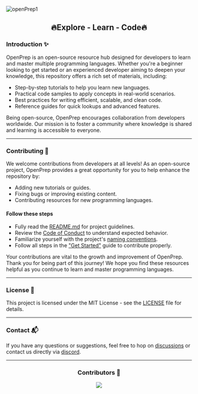 ![openPrep1](https://github.com/user-attachments/assets/b4a21bfe-ed86-4e05-8c2b-43376ec3c2e5)

<h2 align="center">🔥Explore - Learn - Code🔥</h2>

### Introduction ✨

OpenPrep is an open-source resource hub designed for developers to learn and master multiple programming languages. Whether you're a beginner looking to get started or an experienced developer aiming to deepen your knowledge, this repository offers a rich set of materials, including:

- Step-by-step tutorials to help you learn new languages.
- Practical code samples to apply concepts in real-world scenarios.
- Best practices for writing efficient, scalable, and clean code.
- Reference guides for quick lookups and advanced features.

Being open-source, OpenPrep encourages collaboration from developers worldwide. Our mission is to foster a community where knowledge is shared and learning is accessible to everyone.

---

### Contributing 🤝

We welcome contributions from developers at all levels! As an open-source project, OpenPrep provides a great opportunity for you to help enhance the repository by:

- Adding new tutorials or guides.
- Fixing bugs or improving existing content.
- Contributing resources for new programming languages.

#### Follow these steps

- Fully read the [README.md](https://github.com/CodeQuestic/OpenPrep/blob/main/README.md) for project guidelines.
- Review the [Code of Conduct](https://openprep.pages.dev/code-of-conduct/) to understand expected behavior.
- Familiarize yourself with the project's [naming conventions](https://openprep.pages.dev/naming-conventions/).
- Follow all steps in the ["Get Started"](https://openprep.pages.dev/get-started/) guide to contribute properly.

Your contributions are vital to the growth and improvement of OpenPrep. Thank you for being part of this journey! We hope you find these resources helpful as you continue to learn and master programming languages.

---

### License 📜

This project is licensed under the MIT License - see the [LICENSE](https://github.com/CodeQuestic/OpenPrep/blob/main/LICENSE) file for details.

---

### Contact 📬

If you have any questions or suggestions, feel free to hop on [discussions](https://github.com/CodeQuestic/OpenPrep/discussions) or contact us directly via [discord](https://discord.com/invite/33VBS64Ju5).

---

<div align="center">

<h3>Contributors 🤖</h3>

<a href="https://github.com/CodeQuestic/OpenPrep/graphs/contributors">
  <img src="https://contrib.rocks/image?repo=CodeQuestic/OpenPrep" />
</a>

</div>
